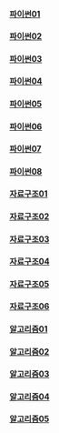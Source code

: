 #### [파이썬01](/python/python01.md)

#### [파이썬02](/python/python02.md)

#### [파이썬03](/python/python03.md)

#### [파이썬04](/python/python04.md)

#### [파이썬05](/python/python05.md)

#### [파이썬06](/python/python06.md)

#### [파이썬07](/python/python07.md)

#### [파이썬08](/python/python08.md)

#### [자료구조01](/python/%EC%9E%90%EB%A3%8C%EA%B5%AC%EC%A1%B001.md)

#### [자료구조02](/python/%EC%9E%90%EB%A3%8C%EA%B5%AC%EC%A1%B002.md)

#### [자료구조03](/python/%EC%9E%90%EB%A3%8C%EA%B5%AC%EC%A1%B003.md)

#### [자료구조04](/python/%EC%9E%90%EB%A3%8C%EA%B5%AC%EC%A1%B004.md)

#### [자료구조05](/python/%EC%9E%90%EB%A3%8C%EA%B5%AC%EC%A1%B005.md)

#### [자료구조06](/python/%EC%9E%90%EB%A3%8C%EA%B5%AC%EC%A1%B006.md)

#### [알고리즘01](/python/%EC%95%8C%EA%B3%A0%EB%A6%AC%EC%A6%9801.md)

#### [알고리즘02](/python/%EC%95%8C%EA%B3%A0%EB%A6%AC%EC%A6%9802.md)

#### [알고리즘03](/python/%EC%95%8C%EA%B3%A0%EB%A6%AC%EC%A6%9803.md)

#### [알고리즘04](/python/%EC%95%8C%EA%B3%A0%EB%A6%AC%EC%A6%9804.md)

#### [알고리즘05](/python/%EC%95%8C%EA%B3%A0%EB%A6%AC%EC%A6%9805.md)




